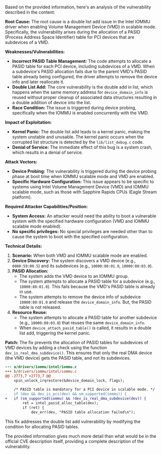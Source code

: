 Based on the provided information, here's an analysis of the vulnerability described in the content:

**Root Cause:**
The root cause is a double list add issue in the Intel IOMMU driver when enabling Volume Management Device (VMD) in scalable mode. Specifically, the vulnerability arises during the allocation of a PASID (Process Address Space Identifier) table for PCI devices that are subdevices of a VMD.

**Weaknesses/Vulnerabilities:**
- **Incorrect PASID Table Management:** The code attempts to allocate a PASID table for each PCI device, including subdevices of a VMD. When a subdevice's PASID allocation fails due to the parent VMD's PASID table already being configured, the driver attempts to remove the device info and later reallocate it.
- **Double List Add:** The core vulnerability is the double add in list, which happens when the same memory address for `device_domain_info` is reused without proper cleanup of associated data structures resulting in a double addition of device into the list.
- **Race Condition:** The issue is triggered during device probing, specifically when the IOMMU is enabled concurrently with the VMD.

**Impact of Exploitation:**
- **Kernel Panic:** The double list add leads to a kernel panic, making the system unstable and unusable. The kernel panic occurs when the corrupted list structure is detected by the `lib/list_debug.c` code.
- **Denial of Service:** The immediate effect of this bug is a system crash, which results in a denial of service.

**Attack Vectors:**
- **Device Probing:** The vulnerability is triggered during the device probing phase at boot time when IOMMU scalable mode and VMD are enabled.
- **Specific Hardware Configuration:** This issue appears to be specific to systems using Intel Volume Management Device (VMD) and IOMMU scalable mode, such as those with Sapphire Rapids CPUs (Eagle Stream platform).

**Required Attacker Capabilities/Position:**
- **System Access:** An attacker would need the ability to boot a vulnerable system with the specified hardware configuration (VMD and IOMMU scalable mode enabled).
- **No specific privileges:** No special privileges are needed other than to cause the system to boot with the specified configuration.

**Technical Details:**
1.  **Scenario:** When both VMD and IOMMU scalable mode are enabled.
2.  **Device Discovery:**  The system discovers a VMD device (e.g., `0000:59:00.5`) and its subdevices (e.g., `10000:80:01.0`, `10000:80:03.0`).
3.  **PASID Allocation:**
    *   The system adds the VMD device to an IOMMU group.
    *   The system attempts to allocate a PASID table for a subdevice (e.g., `10000:80:01.0`). This fails because the VMD's PASID table is already in use.
    *   The system attempts to remove the device info of subdevice `10000:80:01.0` and release the `device_domain_info`. But, the PASID table is not released.
4.  **Resource Reuse:**
    *   The system attempts to allocate a PASID table for another subdevice (e.g., `10000:80:03.0`) that reuses the same `device_domain_info`.
    *   When `device_attach_pasid_table()` is called, it results in a double list add, triggering the kernel panic.

**Patch:**
The fix prevents the allocation of PASID tables for subdevices of VMD devices by adding a check using the function `dev_is_real_dma_subdevice()`. This ensures that only the real DMA device (the VMD device) gets the PASID table, and not its subdevices.

```diff
--- a/drivers/iommu/intel/iommu.c
+++ b/drivers/iommu/intel/iommu.c
@@ -2773,7 +2773,7 @@
 	spin_unlock_irqrestore(&device_domain_lock, flags);
 
 	/* PASID table is mandatory for a PCI device in scalable mode. */
-	if (dev && dev_is_pci(dev) && sm_supported(iommu)) {
+	if (sm_supported(iommu) && !dev_is_real_dma_subdevice(dev)) {
 		ret = intel_pasid_alloc_table(dev);
 		if (ret) {
 			dev_err(dev, "PASID table allocation failed\n");

```

This fix addresses the double list add vulnerability by modifying the condition for allocating PASID tables.

The provided information gives much more detail than what would be in the official CVE description itself, providing a complete description of the vulnerability.